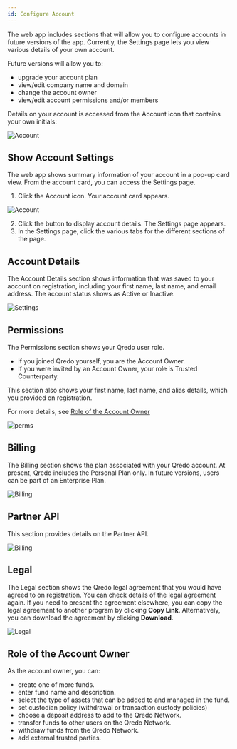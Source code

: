 ```yaml
---
id: Configure Account
---
```


The web app includes sections that will allow you to configure accounts in future versions of the app. Currently, the Settings page lets you view various details of your own account.

Future versions will allow you to:

*   upgrade your account plan
*   view/edit company name and domain
*   change the account owner
*   view/edit account permissions and/or members

Details on your account is accessed from the Account icon that contains your own initials:

![Account](/doc-images/initials.png)

Show Account Settings
---------------------

The web app shows summary information of your account in a pop-up card view. From the account card, you can access the Settings page.

1. Click the Account icon. Your account card appears.

![Account](/doc-images/acctcard.png)

2. Click the button to display account details. The Settings page appears.
2. In the Settings page, click the various tabs for the different sections of the page.

Account Details
---------------

The Account Details section shows information that was saved to your account on registration, including your first name, last name, and email address. The account status shows as Active or Inactive.

![Settings](/doc-images/1accountdetail.png)

Permissions
-----------

The Permissions section shows your Qredo user role.

*   If you joined Qredo yourself, you are the Account Owner.
*   If you were invited by an Account Owner, your role is Trusted Counterparty.

This section also shows your first name, last name, and alias details, which you provided on registration.

For more details, see [Role of the Account Owner](#role-of-the-account-owner)

![perms](/doc-images/1perms.png)

Billing
-------


The Billing section shows the plan associated with your Qredo account. At present, Qredo includes the Personal Plan only.
In future versions, users can be part of an Enterprise Plan.

![Billing](/doc-images/2billing.png)


Partner API
-----------


This section provides details on the Partner API.

![Billing](/doc-images/partnerapi.png)


Legal
-----

The Legal section shows the Qredo legal agreement that you would have agreed to on registration. You can check details of the legal agreement again. If you need to present the agreement elsewhere, you can copy the legal agreement to another program by clicking **Copy Link**. Alternatively, you can download the agreement by clicking **Download**.

![Legal](/doc-images/1Legal.png)

Role of the Account Owner
-------------------------

As the account owner, you can:

*   create one of more funds.
*   enter fund name and description.
*   select the type of assets that can be added to and managed in the fund.
*   set custodian policy (withdrawal or transaction custody policies)
*   choose a deposit address to add to the Qredo Network.
*   transfer funds to other users on the Qredo Network.
*   withdraw funds from the Qredo Network.
*   add external trusted parties.
